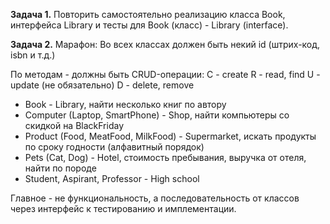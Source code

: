 **Задача 1.**
Повторить самостоятельно реализацию класса Book, интерфейса Library
и тесты для Book (класс) - Library (interface).

**Задача 2.**
Марафон:
Во всех класcах должен быть некий id (штрих-код, isbn и т.д.)

По методам - должны быть CRUD-операции:
С - create
R - read, find
U - update (не обязательно)
D - delete, remove

- Book - Library, найти несколько книг по автору
- Computer (Laptop, SmartPhone) - Shop, найти компьютеры со скидкой на BlackFriday
- Product (Food, MeatFood, MilkFood) - Supermarket, искать продукты по сроку годности (алфавитный порядок)
- Pets (Cat, Dog) - Hotel, стоимость пребывания, выручка от отеля, найти по породе
- Student, Aspirant, Professor - High school

Главное - не функциональность, а последовательность от классов через интерфейс к тестированию и имплементации.

